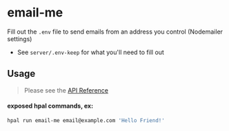 # email-me

Fill out the `.env` file to send emails from an address you control (Nodemailer settings)
- See `server/.env-keep` for what you'll need to fill out

## Usage
> Please see the [API Reference](./API.md)

#### exposed hpal commands, ex:

```sh
hpal run email-me email@example.com 'Hello Friend!'
```
